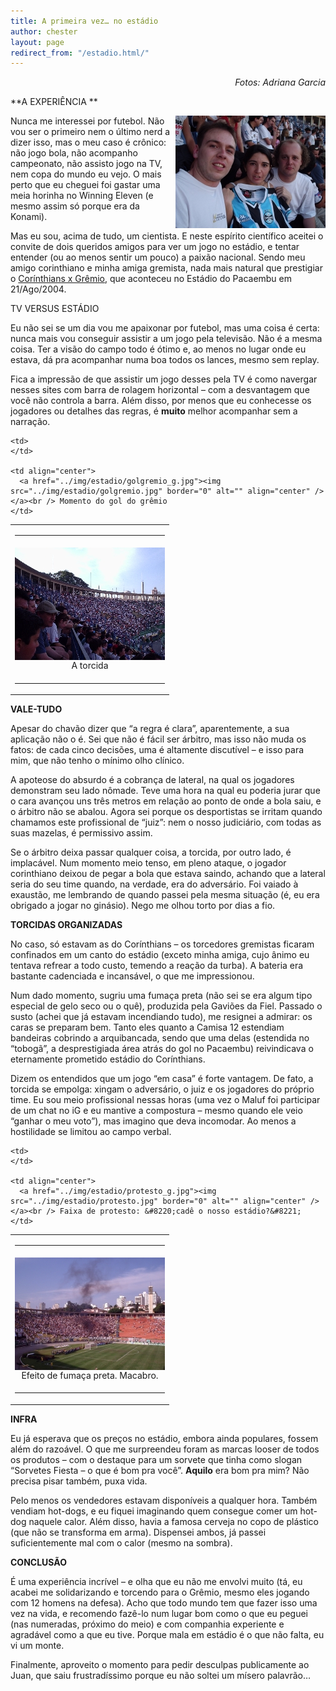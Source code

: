 ```yaml
---
title: A primeira vez… no estádio
author: chester
layout: page
redirect_from: "/estadio.html/"
---
```

<p style="text-align: right;">
  <em>Fotos: Adriana Garcia</em>
</p>

**A EXPERIÊNCIA **

[<img src="/img/estadio/tres.jpg" border="0" alt="Adriana (gremista), Juan (corinthiano) e eu (não-praticante)" align="right" />][1]Nunca me interessei por futebol. Não vou ser o primeiro nem o último nerd a dizer isso, mas o meu caso é crônico: não jogo bola, não acompanho campeonato, não assisto jogo na TV, nem copa do mundo eu vejo. O mais perto que eu cheguei foi gastar uma meia horinha no Winning Eleven (e mesmo assim só porque era da Konami).

Mas eu sou, acima de tudo, um cientista. E neste espírito científico aceitei o convite de dois queridos amigos para ver um jogo no estádio, e tentar entender (ou ao menos sentir um pouco) a paixão nacional. Sendo meu amigo corinthiano e minha amiga gremista, nada mais natural que prestigiar o [Corínthians x Grêmio][2], que aconteceu no Estádio do Pacaembu em 21/Ago/2004.

TV VERSUS ESTÁDIO

Eu não sei se um dia vou me apaixonar por futebol, mas uma coisa é certa: nunca mais vou conseguir assistir a um jogo pela televisão. Não é a mesma coisa. Ter a visão do campo todo é ótimo e, ao menos no lugar onde eu estava, dá pra acompanhar numa boa todos os lances, mesmo sem replay.

Fica a impressão de que assistir um jogo desses pela TV é como navergar nesses sites com barra de rolagem horizontal &#8211; com a desvantagem que você não controla a barra. Além disso, por menos que eu conhecesse os jogadores ou detalhes das regras, é **muito** melhor acompanhar sem a narração.

<table width="90%" align="center">
  <tr>
    <td colspan="3">
      <hr />
    </td>
  </tr>

  <tr>
    <td align="center">
      <a href="../img/estadio/torcida_g.jpg"><img src="../img/estadio/torcida.jpg" border="0" alt="" align="center" /></a><br /> A torcida
    </td>

    <td>
    </td>

    <td align="center">
      <a href="../img/estadio/golgremio_g.jpg"><img src="../img/estadio/golgremio.jpg" border="0" alt="" align="center" /></a><br /> Momento do gol do grêmio
    </td>
  </tr>

  <tr>
    <td colspan="3">
      <hr />
    </td>
  </tr>
</table>

**VALE-TUDO**

Apesar do chavão dizer que &#8220;a regra é clara&#8221;, aparentemente, a sua aplicação não o é. Sei que não é fácil ser árbitro, mas isso não muda os fatos: de cada cinco decisões, uma é altamente discutível &#8211; e isso para mim, que não tenho o mínimo olho clínico.

A apoteose do absurdo é a cobrança de lateral, na qual os jogadores demonstram seu lado nômade. Teve uma hora na qual eu poderia jurar que o cara avançou uns três metros em relação ao ponto de onde a bola saiu, e o árbitro não se abalou. Agora sei porque os desportistas se irritam quando chamamos este profissional de &#8220;juiz&#8221;: nem o nosso judiciário, com todas as suas mazelas, é permissivo assim.

Se o árbitro deixa passar qualquer coisa, a torcida, por outro lado, é implacável. Num momento meio tenso, em pleno ataque, o jogador corinthiano deixou de pegar a bola que estava saindo, achando que a lateral seria do seu time quando, na verdade, era do adversário. Foi vaiado à exaustão, me lembrando de quando passei pela mesma situação (é, eu era obrigado a jogar no ginásio). Nego me olhou torto por dias a fio.

**TORCIDAS ORGANIZADAS**

No caso, só estavam as do Corínthians &#8211; os torcedores gremistas ficaram confinados em um canto do estádio (exceto minha amiga, cujo ânimo eu tentava refrear a todo custo, temendo a reação da turba). A bateria era bastante cadenciada e incansável, o que me impressionou.

Num dado momento, sugriu uma fumaça preta (não sei se era algum tipo especial de gelo seco ou o quê), produzida pela Gaviões da Fiel. Passado o susto (achei que já estavam incendiando tudo), me resignei a admirar: os caras se preparam bem. Tanto eles quanto a Camisa 12 estendiam bandeiras cobrindo a arquibancada, sendo que uma delas (estendida no &#8220;tobogã&#8221;, a desprestigiada área atrás do gol no Pacaembu) reivindicava o eternamente prometido estádio do Corínthians.

Dizem os entendidos que um jogo &#8220;em casa&#8221; é forte vantagem. De fato, a torcida se empolga: xingam o adversário, o juiz e os jogadores do próprio time. Eu sou meio profissional nessas horas (uma vez o Maluf foi participar de um chat no iG e eu mantive a compostura &#8211; mesmo quando ele veio &#8220;ganhar o meu voto&#8221;), mas imagino que deva incomodar. Ao menos a hostilidade se limitou ao campo verbal.

<table width="90%" align="center">
  <tr>
    <td colspan="3">
      <hr />
    </td>
  </tr>

  <tr>
    <td align="center">
      <a href="../img/estadio/fumaca_g.jpg"><img src="../img/estadio/fumaca.jpg" border="0" alt="" align="center" /></a><br /> Efeito de fumaça preta. Macabro.
    </td>

    <td>
    </td>

    <td align="center">
      <a href="../img/estadio/protesto_g.jpg"><img src="../img/estadio/protesto.jpg" border="0" alt="" align="center" /></a><br /> Faixa de protesto: &#8220;cadê o nosso estádio?&#8221;
    </td>
  </tr>

  <tr>
    <td colspan="3">
      <hr />
    </td>
  </tr>
</table>

**INFRA**

Eu já esperava que os preços no estádio, embora ainda populares, fossem além do razoável. O que me surpreendeu foram as marcas looser de todos os produtos &#8211; com o destaque para um sorvete que tinha como slogan &#8220;Sorvetes Fiesta &#8211; o que é bom pra você&#8221;. **Aquilo** era bom pra mim? Não precisa pisar também, puxa vida.

Pelo menos os vendedores estavam disponíveis a qualquer hora. Também vendiam hot-dogs, e eu fiquei imaginando quem consegue comer um hot-dog naquele calor. Além disso, havia a famosa cerveja no copo de plástico (que não se transforma em arma). Dispensei ambos, já passei suficientemente mal com o calor (mesmo na sombra).

**CONCLUSÃO**

É uma experiência incrível &#8211; e olha que eu não me envolvi muito (tá, eu acabei me solidarizando e torcendo para o Grêmio, mesmo eles jogando com 12 homens na defesa). Acho que todo mundo tem que fazer isso uma vez na vida, e recomendo fazê-lo num lugar bom como o que eu peguei (nas numeradas, próximo do meio) e com companhia experiente e agradável como a que eu tive. Porque mala em estádio é o que não falta, eu vi um monte.

Finalmente, aproveito o momento para pedir desculpas publicamente ao Juan, que saiu frustradíssimo porque eu não soltei um mísero palavrão&#8230;

 [1]: /img/estadio/tres_g.jpg
 [2]: http://lancenet.ig.com.br/idxn.asp?f=/news/news_lft.htm&p=/noticias/04-08-21/FUT/JOG/L273800.htm
